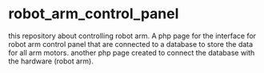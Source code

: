 # robot_arm_control_panel
this repository about controlling robot arm.
A php page for the interface for robot arm control panel that are connected to a database to store the data for all arm motors.
another php page created to connect the database with the hardware (robot arm).
